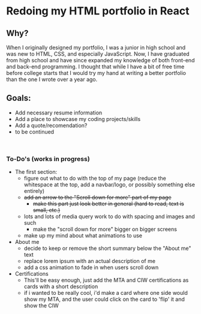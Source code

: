 # Redoing my HTML portfolio in React 

## Why? 
When I originally designed my portfolio, I was a junior in high school and was new to HTML, CSS, and especially JavaScript. Now, I have graduated from high school and have since expanded my knowledge of both front-end and back-end programming. I thought that while I have a bit of free time before college starts that I would try my hand at writing a better portfolio than the one I wrote over a year ago. 

## Goals: 
- Add necessary resume information 
- Add a place to showcase my coding projects/skills 
- Add a quote/recomendation? 
- to be continued 

<br>

### To-Do's (works in progress) 
- The first section: 
    - figure out what to do with the top of my page (reduce the whitespace at the top, add a navbar/logo, or possibly something else entirely)
    - ~~add an arrow to the "Scroll down for more" part of my page~~
        - ~~make this part just look better in general (hard to read, text is small, etc.)~~
    - lots and lots of media query work to do with spacing and images and such 
        - make the "scroll down for more" bigger on bigger screens 
    - make up my mind about what animations to use 
- About me
    - decide to keep or remove the short summary below the "About me" text 
    - replace lorem ipsum with an actual description of me 
    - add a css animation to fade in when users scroll down 
- Certifications 
    - This'll be easy enough, just add the MTA and CIW certifications as cards with a short description 
    - if i wanted to be really cool, i'd make a card where one side would show my MTA, and the user could click on the card to 'flip' it and show the CIW 